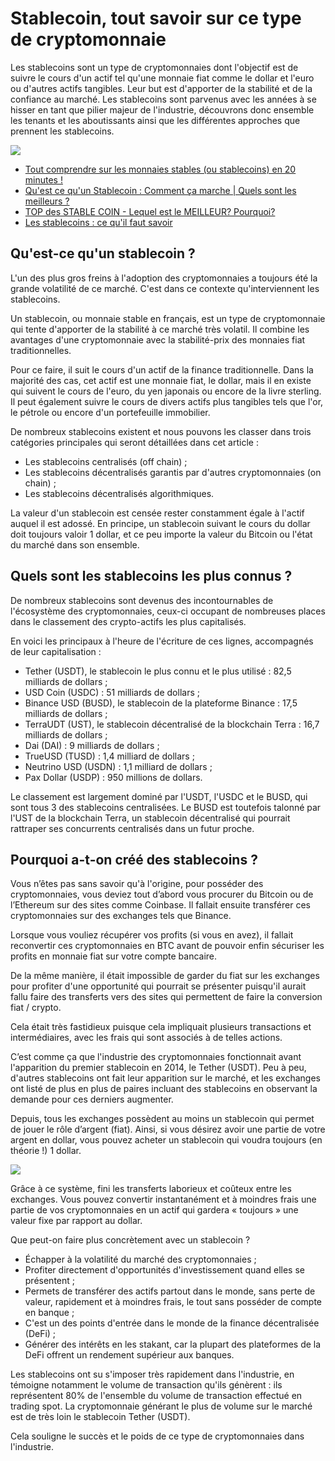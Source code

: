 # Stablecoin, tout savoir sur ce type de cryptomonnaie

Les stablecoins sont un type de cryptomonnaies dont l'objectif est de suivre le cours d'un actif tel qu'une monnaie fiat comme le dollar et l'euro ou d'autres actifs tangibles. Leur but est d'apporter de la stabilité et de la confiance au marché. Les stablecoins sont parvenus avec les années à se hisser en tant que pilier majeur de l'industrie, découvrons donc ensemble les tenants et les aboutissants ainsi que les différentes approches que prennent les stablecoins.

![](https://cryptoast.fr/wp-content/uploads/2022/03/stablecoin-cryptomonnaie-stable-dollar-euro.png.webp)

- [Tout comprendre sur les monnaies stables (ou stablecoins) en 20 minutes !](https://youtu.be/s1FjaedTh7M)
- [Qu'est ce qu'un Stablecoin : Comment ça marche | Quels sont les meilleurs ?](https://youtu.be/76u0BBxNcxQ)
- [TOP des STABLE COIN - Lequel est le MEILLEUR? Pourquoi?](https://youtu.be/xQ8lCXPVadg)
- [Les stablecoins : ce qu'il faut savoir](https://youtu.be/JVevBz84_HU)

## Qu'est-ce qu'un stablecoin ?

L'un des plus gros freins à l'adoption des cryptomonnaies a toujours été la grande volatilité de ce marché. C'est dans ce contexte qu'interviennent les stablecoins.

Un stablecoin, ou monnaie stable en français, est un type de cryptomonnaie qui tente d'apporter de la stabilité à ce marché très volatil. Il combine les avantages d'une cryptomonnaie avec la stabilité-prix des monnaies fiat traditionnelles.

Pour ce faire, il suit le cours d'un actif de la finance traditionnelle. Dans la majorité des cas, cet actif est une monnaie fiat, le dollar, mais il en existe qui suivent le cours de l'euro, du yen japonais ou encore de la livre sterling.
Il peut également suivre le cours de divers actifs plus tangibles tels que l'or, le pétrole ou encore d'un portefeuille immobilier.

De nombreux stablecoins existent et nous pouvons les classer dans trois catégories principales qui seront détaillées dans cet article :

- Les stablecoins centralisés (off chain) ;
- Les stablecoins décentralisés garantis par d'autres cryptomonnaies (on chain) ;
- Les stablecoins décentralisés algorithmiques.

La valeur d'un stablecoin est censée rester constamment égale à l'actif auquel il est adossé. En principe, un stablecoin suivant le cours du dollar doit toujours valoir 1 dollar, et ce peu importe la valeur du Bitcoin ou l'état du marché dans son ensemble.

## Quels sont les stablecoins les plus connus ?

De nombreux stablecoins sont devenus des incontournables de l'écosystème des cryptomonnaies, ceux-ci occupant de nombreuses places dans le classement des crypto-actifs les plus capitalisés.

En voici les principaux à l'heure de l'écriture de ces lignes, accompagnés de leur capitalisation :

- Tether (USDT), le stablecoin le plus connu et le plus utilisé : 82,5 milliards de dollars ;
- USD Coin (USDC) : 51 milliards de dollars ;
- Binance USD (BUSD), le stablecoin de la plateforme Binance : 17,5 milliards de dollars ;
- TerraUDT (UST), le stablecoin décentralisé de la blockchain Terra : 16,7 milliards de dollars ;
- Dai (DAI) : 9 milliards de dollars ;
- TrueUSD (TUSD) : 1,4 milliard de dollars ;
- Neutrino USD (USDN) : 1,1 milliard de dollars ;
- Pax Dollar (USDP) : 950 millions de dollars.

Le classement est largement dominé par l'USDT, l'USDC et le BUSD, qui sont tous 3 des stablecoins centralisées. Le BUSD est toutefois talonné par l'UST de la blockchain Terra, un stablecoin décentralisé qui pourrait rattraper ses concurrents centralisés dans un futur proche.

## Pourquoi a-t-on créé des stablecoins ?

Vous n’êtes pas sans savoir qu'à l'origine, pour posséder des cryptomonnaies, vous deviez tout d’abord vous procurer du Bitcoin ou de l’Ethereum sur des sites comme Coinbase. Il fallait ensuite transférer ces cryptomonnaies sur des exchanges tels que Binance.

Lorsque vous vouliez récupérer vos profits (si vous en avez), il fallait reconvertir ces cryptomonnaies en BTC avant de pouvoir enfin sécuriser les profits en monnaie fiat sur votre compte bancaire.

De la même manière, il était impossible de garder du fiat sur les exchanges pour profiter d'une opportunité qui pourrait se présenter puisqu'il aurait fallu faire des transferts vers des sites qui permettent de faire la conversion fiat / crypto.

Cela était très fastidieux puisque cela impliquait plusieurs transactions et intermédiaires, avec les frais qui sont associés à de telles actions.

C’est comme ça que l'industrie des cryptomonnaies fonctionnait avant l'apparition du premier stablecoin en 2014, le Tether (USDT). Peu à peu, d'autres stablecoins ont fait leur apparition sur le marché, et les exchanges ont listé de plus en plus de paires incluant des stablecoins en observant la demande pour ces derniers augmenter.

Depuis, tous les exchanges possèdent au moins un stablecoin qui permet de jouer le rôle d’argent (fiat). Ainsi, si vous désirez avoir une partie de votre argent en dollar, vous pouvez acheter un stablecoin qui voudra toujours (en théorie !) 1 dollar.

![](https://cryptoast.fr/wp-content/uploads/2022/03/Stablecoin-dollar.png.webp)

Grâce à ce système, fini les transferts laborieux et coûteux entre les exchanges. Vous pouvez convertir instantanément et à moindres frais une partie de vos cryptomonnaies en un actif qui gardera « toujours » une valeur fixe par rapport au dollar.

Que peut-on faire plus concrètement avec un stablecoin ?

- Échapper à la volatilité du marché des cryptomonnaies ;
- Profiter directement d'opportunités d'investissement quand elles se présentent ;
- Permets de transférer des actifs partout dans le monde, sans perte de valeur, rapidement et à moindres frais, le tout sans posséder de compte en banque ;
- C'est un des points d'entrée dans le monde de la finance décentralisée (DeFi) ;
- Générer des intérêts en les stakant, car la plupart des plateformes de la DeFi offrent un rendement supérieur aux banques.

Les stablecoins ont su s'imposer très rapidement dans l'industrie, en témoigne notamment le volume de transaction qu'ils génèrent : ils représentent 80% de l'ensemble du volume de transaction effectué en trading spot. La cryptomonnaie générant le plus de volume sur le marché est de très loin le stablecoin Tether (USDT).

Cela souligne le succès et le poids de ce type de cryptomonnaies dans l'industrie.
